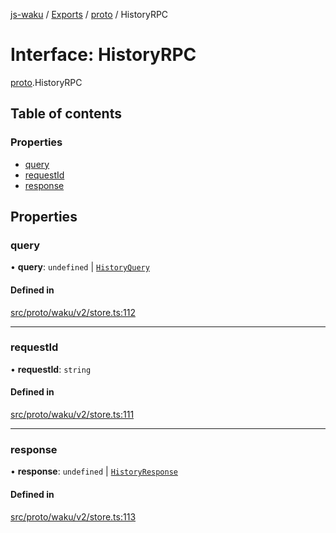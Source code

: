 [js-waku](../README.md) / [Exports](../modules.md) / [proto](../modules/proto.md) / HistoryRPC

# Interface: HistoryRPC

[proto](../modules/proto.md).HistoryRPC

## Table of contents

### Properties

- [query](proto.HistoryRPC.md#query)
- [requestId](proto.HistoryRPC.md#requestid)
- [response](proto.HistoryRPC.md#response)

## Properties

### query

• **query**: `undefined` \| [`HistoryQuery`](../modules/proto.md#historyquery)

#### Defined in

[src/proto/waku/v2/store.ts:112](https://github.com/status-im/js-waku/blob/31325bb/src/proto/waku/v2/store.ts#L112)

___

### requestId

• **requestId**: `string`

#### Defined in

[src/proto/waku/v2/store.ts:111](https://github.com/status-im/js-waku/blob/31325bb/src/proto/waku/v2/store.ts#L111)

___

### response

• **response**: `undefined` \| [`HistoryResponse`](../modules/proto.md#historyresponse)

#### Defined in

[src/proto/waku/v2/store.ts:113](https://github.com/status-im/js-waku/blob/31325bb/src/proto/waku/v2/store.ts#L113)
